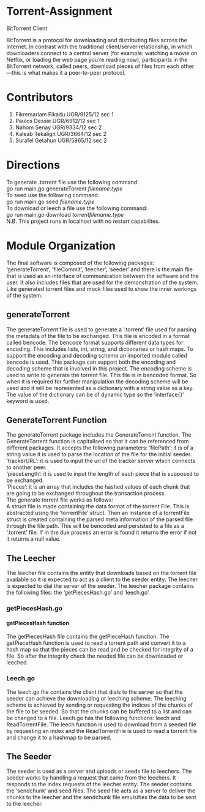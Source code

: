 # Torrent-Assignment
BitTorrent Client

BitTorrent is a protocol for downloading and distributing files across the Internet. In contrast with the traditional client/server relationship, in which downloaders connect to a central server (for example: watching a movie on Netflix, or loading the web page you’re reading now), participants in the BitTorrent network, called peers, download pieces of files from each other—this is what makes it a peer-to-peer protocol.
# Contributors
1) Fikremariam Fikadu UGR/9125/12 sec 1<br>
2) Paulos Dessie UGR/6912/12 sec 1<br>
3) Nahom Senay UGR/9334/12 sec 2<br>
4) Kaleab Tekalign UGR/3664/12 sec 2<br>
5) Surafel Getahun UGR/5965/12 sec 2<br>
# Directions
To generate .torrent file use the following command:<br>
go run main.go generateTorrent *filename.type* <FilePath><br>
To seed use the following command:<br>
go run main.go seed *filename.type* <FilePath><br>
To download or leech a file use the following command: <br>
go run main.go download *torrentfilename.type*<torrentFilePath> <br>
N.B. This project runs in localhost with no restart capabilites.
# Module Organization
The final software is composed of the following packages: ‘generateTorrent’, ‘fileCommit’, ‘leecher’, ‘seeder’ and there  is the main file that is used as an interface of communication between the software and the user. It also includes files that are used for the demonstration of the system. Like generated torrent files and mock files used to show the inner workings of the system.
## generateTorrent
The generateTorrent file is used to generate a ‘.torrent’ file used for parsing the metadata of the file to be exchanged. This file is encoded in a format called bencode. The bencode format supports different data types for encoding. This includes lists, int, string, and dictionaries or hash maps. To support the encoding and decoding scheme an imported module called bencode is used. This package can support both the encoding and decoding scheme that is involved in this project. The encoding scheme is used to write to generate the torrent file. This file is in bencoded format. So when it is required for further manipulation the decoding scheme will be used and it will be represented as a dictionary with a string value as a key. The value of the dictionary can be of dynamic type so the ‘interface{}’ keyword is used.
## GenerateTorrent Function
The generateTorrent package includes the GenerateTorrent function. The GenerateTorrent function is capitalised so that it can be referenced from different packages. It accepts the following parameters:
‘filePath’: it is of a string value it is used to parse the location of the file for the initial seeder.<br>
‘trackerURL’: it is used to input the url of the tracker server which connects to another peer.<br>
‘pieceLength’: it is used to input the length of each piece that is supposed to be exchanged.<br>
‘Pieces’: it is an array that includes the hashed values of each chunk that are going to be exchanged throughout the transaction process.<br>
The generate torrent file works as follows:<br>
A struct file is made containing the data format of the torrent File. This is abstracted using the ‘torrentFile’ struct. Then an instance of a torrentFile struct is created containing the parsed meta information of the parsed file through the file path. This will be bencoded and persisted to a file as a ‘.torrent’ file. If in the due process an error is found it returns the error if not it returns a null value.

## The Leecher
The leecher file contains the entity that downloads based on the torrent file available so it is expected to act as a client to the seeder entity. The leecher is expected to dial the server of the seeder. The leecher package contains the following files: the ‘getPiecesHash.go’ and ‘leech.go’.
### getPiecesHash.go
#### getPiecesHash function
The getPiecesHash file contains the getPieceHash function. The getPieceHash function is used to read a torrent path and convert it to a hash map so that the pieces can be read and be checked for integrity of a file. So after the integrity check the needed file can be downloaded or leeched.

### Leech.go
The leech.go file contains the client that dials to the server so that the seeder can achieve the downloading or leeching scheme. The leeching scheme is achieved by sending or requesting the indices of the chunks of the file to be seeded. So that the chunks can be buffered to a list and can be changed to a file.
Leech.go has the following functions: leech and ReadTorrentFile. The leech function is used to download from a seeded file by requesting an index and the ReadTorrentFile is used to read a torrent file and change it to a hashmap to be parsed.

## The Seeder
The seeder is used as a server and uploads or seeds file to leechers. The seeder works by handling a request that came from the leechers. It responds to the index requests of the leecher entity.  The seeder contains the ‘sendchunk’ and seed files. The seed file acts as a server to deliver the chunks to the leecher and the sendchunk file  emulsifies the data to be sent to the leecher.






